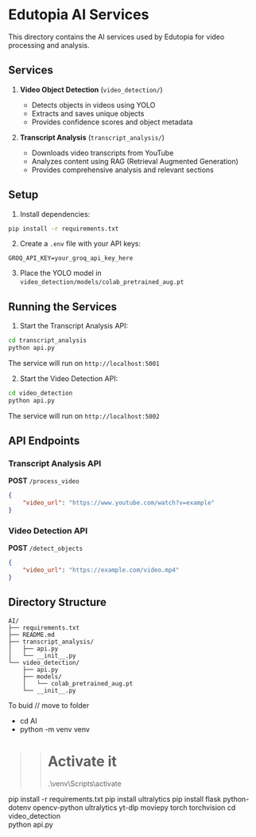 # Edutopia AI Services

This directory contains the AI services used by Edutopia for video processing and analysis.

## Services

1. **Video Object Detection** (`video_detection/`)
   - Detects objects in videos using YOLO
   - Extracts and saves unique objects
   - Provides confidence scores and object metadata

2. **Transcript Analysis** (`transcript_analysis/`)
   - Downloads video transcripts from YouTube
   - Analyzes content using RAG (Retrieval Augmented Generation)
   - Provides comprehensive analysis and relevant sections

## Setup

1. Install dependencies:
```bash
pip install -r requirements.txt
```

2. Create a `.env` file with your API keys:
```env
GROQ_API_KEY=your_groq_api_key_here
```

3. Place the YOLO model in `video_detection/models/colab_pretrained_aug.pt`

## Running the Services

1. Start the Transcript Analysis API:
```bash
cd transcript_analysis
python api.py
```
The service will run on `http://localhost:5001`

2. Start the Video Detection API:
```bash
cd video_detection
python api.py
```
The service will run on `http://localhost:5002`

## API Endpoints

### Transcript Analysis API

**POST** `/process_video`
```json
{
    "video_url": "https://www.youtube.com/watch?v=example"
}
```

### Video Detection API

**POST** `/detect_objects`
```json
{
    "video_url": "https://example.com/video.mp4"
}
```

## Directory Structure

```
AI/
├── requirements.txt
├── README.md
├── transcript_analysis/
│   ├── api.py
│   └── __init__.py
└── video_detection/
    ├── api.py
    ├── models/
    │   └── colab_pretrained_aug.pt
    └── __init__.py
``` 

To buid
// move to folder 
- cd AI
- python -m venv venv
>>
>> # Activate it
>> .\venv\Scripts\activate

pip install -r requirements.txt
pip install ultralytics
pip install flask python-dotenv opencv-python ultralytics yt-dlp moviepy torch torchvision
cd video_detection    
python api.py